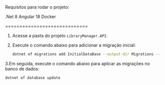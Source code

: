 Requisitos para rodar o projeto:

.Net 8
Angular 18
Docker

=============================

1. Acesse a pasta do projeto `LibraryManager.API`.

2. Execute o comando abaixo para adicionar a migração inicial:

   ```bash
   dotnet ef migrations add InitialDataBase --output-dir Migrations --project ../LibraryManager.Infrastructure/LibraryManager.Infrastructure.csproj --context LibraryContext --startup-project LibraryManager.API.csproj -v

3.Em seguida, execute o comando abaixo para aplicar as migrações no banco de dados:

   ```bash
   dotnet ef database update
